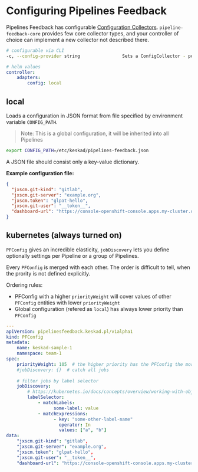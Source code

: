 Configuring Pipelines Feedback
==============================

Pipelines Feedback has configurable [Configuration Collectors](./interface.go). `pipeline-feedback-core` provides few core collector types, and your controller of choice can implement a new collector not described there.

```bash
# configurable via CLI
-c, --config-provider string                Sets a ConfigCollector - possible to set multiple, comma separated, without spaces) (default "local")
```

```yaml
# helm values
controller:
    adapters:
        config: local
```

local
-----

Loads a configuration in JSON format from file specified by environment variable `CONFIG_PATH`.

> Note: This is a global configuration, it will be inherited into all Pipelines


```bash
export CONFIG_PATH=/etc/keskad/pipelines-feedback.json
```

A JSON file should consist only a key-value dictionary.

**Example configuration file:**

```json
{
  "jxscm.git-kind": "gitlab",
  "jxscm.git-server": "example.org",
  "jxscm.token": "glpat-hello",
  "jxscm.git-user": "__token__",
  "dashboard-url": "https://console-openshift-console.apps.my-cluster.org/k8s/ns/{{ .namespace }}/tekton.dev~v1beta1~PipelineRun/{{ .name }}"
}
```

kubernetes (always turned on)
-----------------------------

`PFConfig` gives an incredible elasticity, `jobDiscovery` lets you define optionally settings per Pipeline or a group of Pipelines.

Every `PFConfig` is merged with each other. The order is difficult to tell, when the prority is not defined explicitly.

Ordering rules:
- PFConfig with a higher `priorityWeight` will cover values of other `PFConfig` entities with lower `priorityWeight`
- Global configuration (refered as `local`) has always lower priority than `PFConfig`


```yaml
---
apiVersion: pipelinesfeedback.keskad.pl/v1alpha1
kind: PFConfig
metadata:
    name: keskad-sample-1
    namespace: team-1
spec:
    priorityWeight: 105  # the higher priority has the PFConfig the more important its values are
    #jobDiscovery: {}  # catch all jobs
    
    # filter jobs by label selector
    jobDiscovery:
        # https://kubernetes.io/docs/concepts/overview/working-with-objects/labels/#resources-that-support-set-based-requirements
        labelSelector:
            - matchLabels:
                  some-label: value
            - matchExpressions:
                  - key: "some-other-label-name"
                    operator: In
                    values: ["a", "b"]
data:
    "jxscm.git-kind": "gitlab",
    "jxscm.git-server": "example.org",
    "jxscm.token": "glpat-hello",
    "jxscm.git-user": "__token__",
    "dashboard-url": "https://console-openshift-console.apps.my-cluster.org/k8s/ns/{{ .namespace }}/tekton.dev~v1beta1~PipelineRun/{{ .name }}"
```
